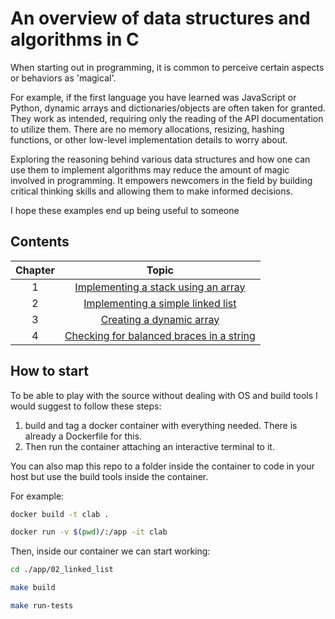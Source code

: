 # An overview of data structures and algorithms in C

When starting out in programming, it is common to perceive certain aspects or behaviors as 'magical'.

For example, if the first language you have learned was JavaScript or Python, dynamic arrays and dictionaries/objects are often taken for granted. They work as intended, requiring only the reading of the API documentation to utilize them. There are no memory allocations, resizing, hashing functions, or other low-level implementation details to worry about.

Exploring the reasoning behind various data structures and how one can use them to implement algorithms may reduce the amount of magic involved in programming. It empowers newcomers in the field by building critical thinking skills and allowing them to make informed decisions.

I hope these examples end up being useful to someone

## Contents

| Chapter |                                     Topic                                      |
| :-----: | :----------------------------------------------------------------------------: |
|    1    | [Implementing a stack using an array](01_stack_array_implementation/readme.md) |
|    2    |         [Implementing a simple linked list](02_linked_list/readme.md)          |
|    3    |             [Creating a dynamic array](03_dynamic_array/readme.md)             |
|    4    | [Checking for balanced braces in a string](04_check_balanced_braces/readme.md) |

## How to start

To be able to play with the source without dealing with OS and build tools I would suggest to follow these steps:

1. build and tag a docker container with everything needed. There is already a Dockerfile for this.
2. Then run the container attaching an interactive terminal to it.

You can also map this repo to a folder inside the container to code in your host but use the build tools inside the container.

For example:

```bash
docker build -t clab .

docker run -v $(pwd)/:/app -it clab
```

Then, inside our container we can start working:

```bash
cd ./app/02_linked_list

make build

make run-tests
```
